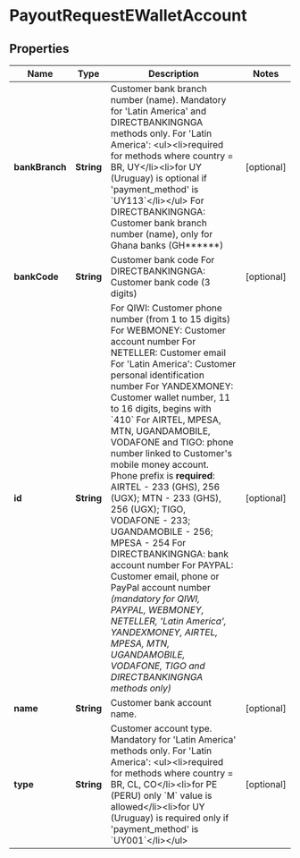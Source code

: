 
# PayoutRequestEWalletAccount

## Properties
Name | Type | Description | Notes
------------ | ------------- | ------------- | -------------
**bankBranch** | **String** | Customer bank branch number (name). Mandatory for &#39;Latin America&#39; and DIRECTBANKINGNGA methods only. For &#39;Latin America&#39;: &lt;ul&gt;&lt;li&gt;required for methods where country &#x3D; BR, UY&lt;/li&gt;&lt;li&gt;for UY (Uruguay) is optional if &#39;payment_method&#39; is &#x60;UY113&#x60;&lt;/li&gt;&lt;/ul&gt; For DIRECTBANKINGNGA: Customer bank branch number (name), only for Ghana banks (GH******) |  [optional]
**bankCode** | **String** | Customer bank code For DIRECTBANKINGNGA: Customer bank code (3 digits) |  [optional]
**id** | **String** | For QIWI: Customer phone number (from 1 to 15 digits) For WEBMONEY: Customer account number For NETELLER: Customer email For &#39;Latin America&#39;: Customer personal identification number For YANDEXMONEY: Customer wallet number, 11 to 16 digits, begins with &#x60;410&#x60; For AIRTEL, MPESA, MTN, UGANDAMOBILE, VODAFONE and TIGO: phone number linked to Customer&#39;s mobile money account. Phone prefix is **required**: AIRTEL - 233 (GHS), 256 (UGX); MTN - 233 (GHS), 256 (UGX); TIGO, VODAFONE - 233; UGANDAMOBILE - 256; MPESA - 254 For DIRECTBANKINGNGA: bank account number For PAYPAL: Customer email, phone or PayPal account number *(mandatory for QIWI, PAYPAL, WEBMONEY, NETELLER, &#39;Latin America&#39;, YANDEXMONEY, AIRTEL, MPESA, MTN, UGANDAMOBILE, VODAFONE, TIGO and DIRECTBANKINGNGA methods only)* |  [optional]
**name** | **String** | Customer bank account name. |  [optional]
**type** | **String** | Customer account type. Mandatory for &#39;Latin America&#39; methods only. For &#39;Latin America&#39;: &lt;ul&gt;&lt;li&gt;required for methods where country &#x3D; BR, CL, CO&lt;/li&gt;&lt;li&gt;for PE (PERU) only &#x60;M&#x60; value is allowed&lt;/li&gt;&lt;li&gt;for UY (Uruguay) is required only if &#39;payment_method&#39; is &#x60;UY001&#x60;&lt;/li&gt;&lt;/ul&gt; |  [optional]



